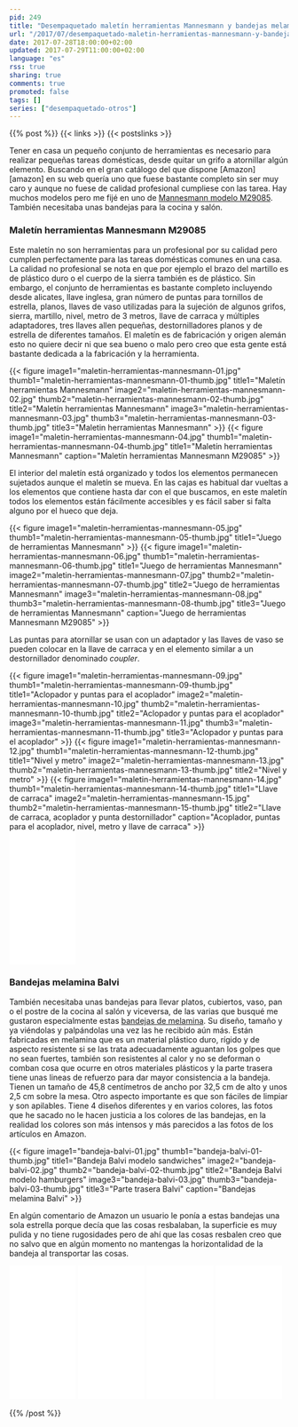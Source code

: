 ```yaml
---
pid: 249
title: "Desempaquetado maletín herramientas Mannesmann y bandejas melamina Balvi"
url: "/2017/07/desempaquetado-maletin-herramientas-mannesmann-y-bandejas-melamina-balvi/"
date: 2017-07-28T18:00:00+02:00
updated: 2017-07-29T11:00:00+02:00
language: "es"
rss: true
sharing: true
comments: true
promoted: false
tags: []
series: ["desempaquetado-otros"]
---
```


{{% post %}}
{{< links >}}
{{< postslinks >}}

Tener en casa un pequeño conjunto de herramientas es necesario para realizar pequeñas tareas domésticas, desde quitar un grifo a atornillar algún elemento. Buscando en el gran catálogo del que dispone [Amazon][amazon] en su web quería uno que fuese bastante completo sin ser muy caro y aunque no fuese de calidad profesional cumpliese con las tarea. Hay muchos modelos pero me fijé en uno de [Mannesmann modelo M29085](https://amzn.to/2w6YVem). También necesitaba unas bandejas para la cocina y salón.

### Maletín herramientas Mannesmann M29085

Este maletín no son herramientas para un profesional por su calidad pero cumplen perfectamente para las tareas domésticas comunes en una casa. La calidad no profesional se nota en que por ejemplo el brazo del martillo es de plástico duro o el cuerpo de la sierra también es de plástico. Sin embargo, el conjunto de herramientas es bastante completo incluyendo desde alicates, llave inglesa, gran número de puntas para tornillos de estrella, planos, llaves de vaso utilizadas para la sujeción de algunos grifos, sierra, martillo, nivel, metro de 3 metros, llave de carraca y múltiples adaptadores, tres llaves allen pequeñas, destornilladores planos y de estrella de diferentes tamaños. El maletín es de fabricación y origen alemán esto no quiere decir ni que sea bueno o malo pero creo que esta gente está bastante dedicada a la fabricación y la herramienta.

<div class="media">
    {{< figure
        image1="maletin-herramientas-mannesmann-01.jpg" thumb1="maletin-herramientas-mannesmann-01-thumb.jpg" title1="Maletín herramientas Mannesmann"
        image2="maletin-herramientas-mannesmann-02.jpg" thumb2="maletin-herramientas-mannesmann-02-thumb.jpg" title2="Maletín herramientas Mannesmann"
        image3="maletin-herramientas-mannesmann-03.jpg" thumb3="maletin-herramientas-mannesmann-03-thumb.jpg" title3="Maletin herramientas Mannesmann" >}}
    {{< figure
        image1="maletin-herramientas-mannesmann-04.jpg" thumb1="maletin-herramientas-mannesmann-04-thumb.jpg" title1="Maletín herramientas Mannesmann"
        caption="Maletín herramientas Mannesmann M29085" >}}
</div>

El interior del maletín está organizado y todos los elementos permanecen sujetados aunque el maletín se mueva. En las cajas es habitual dar vueltas a los elementos que contiene hasta dar con el que buscamos, en este maletín todos los elementos están fácilmente accesibles y es fácil saber si falta alguno por el hueco que deja.

<div class="media">
    {{< figure
        image1="maletin-herramientas-mannesmann-05.jpg" thumb1="maletin-herramientas-mannesmann-05-thumb.jpg" title1="Juego de herramientas Mannesmann" >}}
    {{< figure
        image1="maletin-herramientas-mannesmann-06.jpg" thumb1="maletin-herramientas-mannesmann-06-thumb.jpg" title1="Juego de herramientas Mannesmann"
        image2="maletin-herramientas-mannesmann-07.jpg" thumb2="maletin-herramientas-mannesmann-07-thumb.jpg" title2="Juego de herramientas Mannesmann"
        image3="maletin-herramientas-mannesmann-08.jpg" thumb3="maletin-herramientas-mannesmann-08-thumb.jpg" title3="Juego de herramientas Mannesmann"
        caption="Juego de  herramientas Mannesmann M29085" >}}
</div>

Las puntas para atornillar se usan con un adaptador y las llaves de vaso se pueden colocar en la llave de carraca y en el elemento similar a un destornillador denominado _coupler_.

<div class="media">
    {{< figure
        image1="maletin-herramientas-mannesmann-09.jpg" thumb1="maletin-herramientas-mannesmann-09-thumb.jpg" title1="Aclopador y puntas para el acoplador"
        image2="maletin-herramientas-mannesmann-10.jpg" thumb2="maletin-herramientas-mannesmann-10-thumb.jpg" title2="Aclopador y puntas para el acoplador"
        image3="maletin-herramientas-mannesmann-11.jpg" thumb3="maletin-herramientas-mannesmann-11-thumb.jpg" title3="Aclopador y puntas para el acoplador" >}}
    {{< figure
        image1="maletin-herramientas-mannesmann-12.jpg" thumb1="maletin-herramientas-mannesmann-12-thumb.jpg" title1="Nivel y metro"
        image2="maletin-herramientas-mannesmann-13.jpg" thumb2="maletin-herramientas-mannesmann-13-thumb.jpg" title2="Nivel y metro" >}}
    {{< figure
        image1="maletin-herramientas-mannesmann-14.jpg" thumb1="maletin-herramientas-mannesmann-14-thumb.jpg" title1="Llave de carraca"
        image2="maletin-herramientas-mannesmann-15.jpg" thumb2="maletin-herramientas-mannesmann-15-thumb.jpg" title2="Llave de carraca, acoplador y punta destornillador"
        caption="Acoplador, puntas para el acoplador, nivel, metro y llave de carraca" >}}
</div>

<div class="media-amazon">
    <iframe style="width:120px;height:240px;" marginwidth="0" marginheight="0" scrolling="no" frameborder="0" src="//rcm-eu.amazon-adsystem.com/e/cm?lt1=_blank&bc1=000000&IS2=1&bg1=FFFFFF&fc1=000000&lc1=0000FF&t=blobit-21&o=30&p=8&l=as4&m=amazon&f=ifr&ref=as_ss_li_til&asins=B0051E16LW&linkId=5aae4dd4d341b91eae824bc8ba069fd2"></iframe>
</div>

### Bandejas melamina Balvi

También necesitaba unas bandejas para llevar platos, cubiertos, vaso, pan o el postre de la cocina al salón y viceversa, de las varias que busqué me gustaron especialmente estas [bandejas de melamina](https://amzn.to/2vestKF). Su diseño, tamaño y ya viéndolas y palpándolas una vez las he recibido aún más. Están fabricadas en melamina que es un material plástico duro, rígido y de aspecto resistente si se las trata adecuadamente aguantan los golpes que no sean fuertes, también son resistentes al calor y no se deforman o comban cosa que ocurre en otros materiales plásticos y la parte trasera tiene unas lineas de refuerzo para dar mayor consistencia a la bandeja. Tienen un tamaño de 45,8 centímetros de ancho por 32,5 cm de alto y unos 2,5 cm sobre la mesa. Otro aspecto importante es que son fáciles de limpiar y son apilables. Tiene 4 diseños diferentes y en varios colores, las fotos que he sacado no le hacen justicia a los colores de las bandejas, en la realidad los colores son más intensos y más parecidos a las fotos de los artículos en Amazon.

<div class="media">
    {{< figure
        image1="bandeja-balvi-01.jpg" thumb1="bandeja-balvi-01-thumb.jpg" title1="Bandeja Balvi modelo sandwiches"
        image2="bandeja-balvi-02.jpg" thumb2="bandeja-balvi-02-thumb.jpg" title2="Bandeja Balvi modelo hamburgers"
        image3="bandeja-balvi-03.jpg" thumb3="bandeja-balvi-03-thumb.jpg" title3="Parte trasera Balvi"
        caption="Bandejas melamina Balvi" >}}
</div>

En algún comentario de Amazon un usuario le ponía a estas bandejas una sola estrella porque decía que las cosas resbalaban, la superficie es muy pulida y no tiene rugosidades pero de ahí que las cosas resbalen creo que no salvo que en algún momento no mantengas la horizontalidad de la bandeja al transportar las cosas.

<div class="media-amazon">
    <iframe style="width:120px;height:240px;" marginwidth="0" marginheight="0" scrolling="no" frameborder="0" src="//rcm-eu.amazon-adsystem.com/e/cm?lt1=_blank&bc1=000000&IS2=1&bg1=FFFFFF&fc1=000000&lc1=0000FF&t=blobit-21&o=30&p=8&l=as4&m=amazon&f=ifr&ref=as_ss_li_til&asins=B00SYWANB2&linkId=4afc8997f60c2f79ebd49a4ab268f301"></iframe>
    <iframe style="width:120px;height:240px;" marginwidth="0" marginheight="0" scrolling="no" frameborder="0" src="//rcm-eu.amazon-adsystem.com/e/cm?lt1=_blank&bc1=000000&IS2=1&bg1=FFFFFF&fc1=000000&lc1=0000FF&t=blobit-21&o=30&p=8&l=as4&m=amazon&f=ifr&ref=as_ss_li_til&asins=B00SYWAJSE&linkId=08548a86ec994f108ffa1108ec5632c9"></iframe>
    <iframe style="width:120px;height:240px;" marginwidth="0" marginheight="0" scrolling="no" frameborder="0" src="//rcm-eu.amazon-adsystem.com/e/cm?lt1=_blank&bc1=000000&IS2=1&bg1=FFFFFF&fc1=000000&lc1=0000FF&t=blobit-21&o=30&p=8&l=as4&m=amazon&f=ifr&ref=as_ss_li_til&asins=B00SYWALPA&linkId=e820bb92593490fa7f9642552fbcf71c"></iframe>
    <iframe style="width:120px;height:240px;" marginwidth="0" marginheight="0" scrolling="no" frameborder="0" src="//rcm-eu.amazon-adsystem.com/e/cm?lt1=_blank&bc1=000000&IS2=1&bg1=FFFFFF&fc1=000000&lc1=0000FF&t=blobit-21&o=30&p=8&l=as4&m=amazon&f=ifr&ref=as_ss_li_til&asins=B00SYWAP6K&linkId=37d23db1081013fa14e81ec2eaa16b20"></iframe>
</div>

{{% /post %}}
